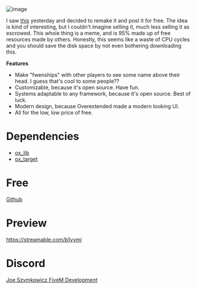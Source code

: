 ![image](https://github.com/JoeSzymkowiczFiveM/js5m-fwens/assets/70592880/3dc67891-fef9-45ee-96ef-0f76320bb826)

I saw [this](https://forum.cfx.re/t/paid-standalone-headfriend-gta-hub-inspired-friend-system/5102111) yesterday and decided to remake it and post it for free. The idea is kind of interesting, but I couldn't imagine selling it, much less selling it as escrowed. This whole thing is a meme, and is 95% made up of free resources made by others. Honestly, this seems like a waste of CPU cycles and you should save the disk space by not even bothering downloading this.

**Features**
* Make "fwenships" with other players to see some name above their head. I guess that's cool to some people??
* Customizable, because it's open source. Have fun.
* Systems adaptable to any framework, because it's open source. Best of luck.
* Modern design, because Overextended made a modern looking UI.
* All for the low, low price of free.

# Dependencies

- [ox_lib](https://github.com/overextended/ox_lib)
- [ox_target](https://github.com/overextended/ox_target)

# Free

[Github ](https://github.com/JoeSzymkowiczFiveM/js5m-fwens)

# Preview

https://streamable.com/b1vymj

# Discord

[Joe Szymkowicz FiveM Development](https://discord.gg/5vPGxyCB4z)
